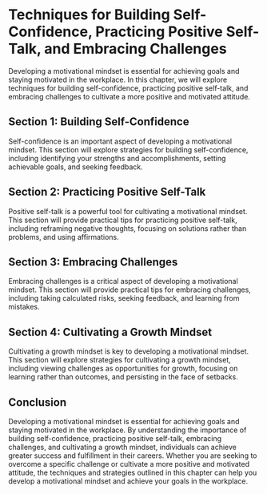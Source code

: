 Techniques for Building Self-Confidence, Practicing Positive Self-Talk, and Embracing Challenges
==============================================================================================================================================

Developing a motivational mindset is essential for achieving goals and staying motivated in the workplace. In this chapter, we will explore techniques for building self-confidence, practicing positive self-talk, and embracing challenges to cultivate a more positive and motivated attitude.

Section 1: Building Self-Confidence
-----------------------------------

Self-confidence is an important aspect of developing a motivational mindset. This section will explore strategies for building self-confidence, including identifying your strengths and accomplishments, setting achievable goals, and seeking feedback.

Section 2: Practicing Positive Self-Talk
----------------------------------------

Positive self-talk is a powerful tool for cultivating a motivational mindset. This section will provide practical tips for practicing positive self-talk, including reframing negative thoughts, focusing on solutions rather than problems, and using affirmations.

Section 3: Embracing Challenges
-------------------------------

Embracing challenges is a critical aspect of developing a motivational mindset. This section will provide practical tips for embracing challenges, including taking calculated risks, seeking feedback, and learning from mistakes.

Section 4: Cultivating a Growth Mindset
---------------------------------------

Cultivating a growth mindset is key to developing a motivational mindset. This section will explore strategies for cultivating a growth mindset, including viewing challenges as opportunities for growth, focusing on learning rather than outcomes, and persisting in the face of setbacks.

Conclusion
----------

Developing a motivational mindset is essential for achieving goals and staying motivated in the workplace. By understanding the importance of building self-confidence, practicing positive self-talk, embracing challenges, and cultivating a growth mindset, individuals can achieve greater success and fulfillment in their careers. Whether you are seeking to overcome a specific challenge or cultivate a more positive and motivated attitude, the techniques and strategies outlined in this chapter can help you develop a motivational mindset and achieve your goals in the workplace.
